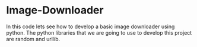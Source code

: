 # Image-Downloader
In this code lets see how to develop a basic image downloader using python. The python libraries that we are going to use to develop this project are  random and urllib.

